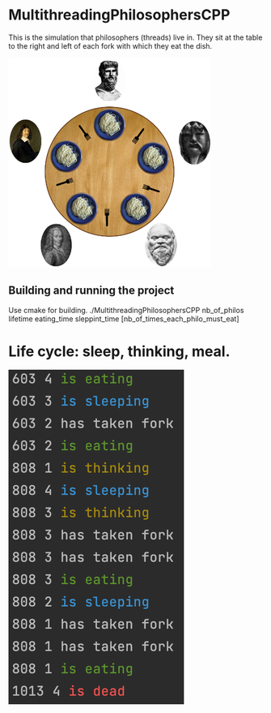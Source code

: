 # MultithreadingPhilosophersCPP
This is the simulation that philosophers (threads) live in.
They sit at the table to the right and left of each fork with which they eat the dish.

![Alt text](/images/philosophers.png?raw=true "Optional Title")

## Building and running the project
  Use cmake for building.
  ./MultithreadingPhilosophersCPP nb_of_philos lifetime eating_time sleppint_time [nb_of_times_each_philo_must_eat]

# Life cycle: sleep, thinking, meal.

![Alt text](/images/screen_shot_of_sim.png?raw=true "Optional Title")
